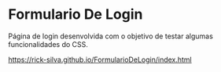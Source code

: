 # Formulario De Login
Página de login desenvolvida com o objetivo de testar algumas funcionalidades do CSS.

https://rick-silva.github.io/FormularioDeLogin/index.html
